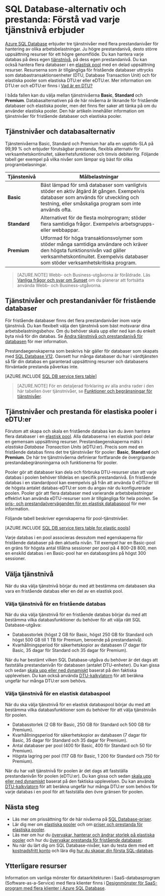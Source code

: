 <properties
    pageTitle="SQL Database prestanda och alternativ: Tjänstnivåer | Microsoft Azure"
    description="Jämför SQL Database-funktioner för prestanda och verksamhetskontinuitet för de olika tjänstnivåerna för att balansera kostnad och kapacitet när du skalar."
    keywords="databasalternativ, databasprestanda"
    services="sql-database"
    documentationCenter=""
    authors="CarlRabeler"
    manager="jhubbard"
    editor="CarlRabeler"/>

<tags
    ms.service="sql-database"
    ms.devlang="na"
    ms.topic="get-started-article"
    ms.tgt_pltfrm="na"
    ms.workload="data-management"
    ms.date="08/10/2016"
    ms.author="carlrab"/>


# SQL Database-alternativ och prestanda: Förstå vad varje tjänstnivå erbjuder

[Azure SQL Database](sql-database-technical-overview.md) erbjuder tre tjänstnivåer med flera prestandanivåer för hantering av olika arbetsbelastningar. Ju högre prestandanivå, desto större uppsättning resurser för ett högre genomflöde. Du kan hantera varje databas på dess egen [tjänstnivå](sql-database-service-tiers.md#standalone-database-service-tiers-and-performance-levels), på dess egen prestandanivå. Du kan också hantera flera databaser i en [elastisk pool](sql-database-service-tiers.md#elastic-pool-service-tiers-and-performance-in-edtus) med en delad uppsättning resurser. Resurserna som är tillgängliga för fristående databaser uttrycks som databastransaktionsenheter (DTU, Database Transaction Unit) och för elastiska pooler som elastiska DTU:er eller eDTU:er. Mer information om DTU:er och eDTU:er finns i [Vad är en DTU?](sql-database-what-is-a-dtu.md) 

I båda fallen kan du välja mellan tjänstnivåerna **Basic**, **Standard** och **Premium**. Databasalternativen på de här nivåerna är liknande för fristående databaser och elastiska pooler, men det finns fler saker att tänka på om du använder elastiska pooler. Den här artikeln innehåller information om tjänstnivåer för fristående databaser och elastiska pooler.

## Tjänstnivåer och databasalternativ
Tjänstenivåerna Basic, Standard och Premium har alla en upptids-SLA på 99,99 % och erbjuder förutsägbar prestanda, flexibla alternativ för verksamhetskontinuitet, säkerhetsfunktioner och timvis debitering. Följande tabell ger exempel på vilka nivåer som lämpar sig bäst för olika programbelasningar.

| Tjänstenivå | Målbelastningar |
|---|---|
| **Basic** | Bäst lämpad för små databaser som vanligtvis stöder en aktiv åtgärd åt gången. Exempelvis databaser som används för utveckling och testning, eller småskaliga program som inte används ofta. |
| **Standard** | Alternativet för de flesta molnprogram; stöder flera samtidiga frågor. Exempelvis arbetsgrupps- eller webbappar. |
| **Premium** | Utformad för höga transaktionsvolymer som stöder många samtidiga användare och kräver den högsta funktionsnivån vad gäller verksamhetskontinuitet. Exempelvis databaser som stöder verksamhetskritiska program. |

>[AZURE.NOTE] Webb- och Business-utgåvorna är föråldrade. Läs [Vanliga frågor och svar om Sunset](https://azure.microsoft.com/pricing/details/sql-database/web-business/) om du planerar att fortsätta använda Webb- och Business-utgåvorna.

## Tjänstnivåer och prestandanivåer för fristående databaser
För fristående databaser finns det flera prestandanivåer inom varje tjänstnivå. Du kan flexibelt välja den tjänstnivå som bäst motsvarar dina arbetsbelastningsbehov. Om du behöver skala upp eller ned kan du enkelt byta nivå för din databas. Se [Ändra tjänstnivå och prestandanivå för databasen](sql-database-scale-up.md) för mer information.

Prestandaegenskaperna som beskrivs här gäller för databaser som skapats med [SQL Database V12](sql-database-v12-whats-new.md). Oavsett hur många databaser du har i värdtjänsten så får din databas en garanterad uppsättning resurser och databasens förväntade prestanda påverkas inte.

[AZURE.INCLUDE [SQL DB service tiers table](../../includes/sql-database-service-tiers-table.md)]

>[AZURE.NOTE] För en detaljerad förklaring av alla andra rader i den här tabellen över tjänstnivåer, se [Funktioner och begränsningar för tjänstnivåer](sql-database-performance-guidance.md#service-tier-capabilities-and-limits).

## Tjänstnivåer och prestanda för elastiska pooler i eDTU:er
Förutom att skapa och skala en fristående databas kan du även hantera flera databaser i en [elastisk pool](sql-database-elastic-pool.md). Alla databaserna i en elastisk pool delar en gemensam uppsättning resurser. Prestandaegenskaperna mäts i *elastiska Database Transaction Units* (eDTU:er). Precis som med en fristående databas finns det tre tjänstnivåer för pooler: **Basic**, **Standard** och **Premium**. De här tre tjänstnivåerna definierar fortfarande de övergripande prestandabegränsningarna och funktionerna för pooler.

Pooler gör att databaser kan dela och förbruka DTU-resurser utan att varje databas i poolen behöver tilldelas en specifik prestandanivå. En fristående databas i en standardpool kan exempelvis gå från att använda 0 eDTU:er till de högsta antalet databas-eDTU:er som du angav när du konfigurerade poolen. Pooler gör att flera databaser med varierande arbetsbelastningar effektivt kan använda eDTU-resurser som är tillgängliga för hela poolen. Se [pris- och prestandaöverväganden för en elastisk databaspool](sql-database-elastic-pool-guidance.md) för mer information.

Följande tabell beskriver egenskaperna för pool-tjänstnivåer.

[AZURE.INCLUDE [SQL DB service tiers table for elastic pools](../../includes/sql-database-service-tiers-table-elastic-db-pools.md)]

Varje databas i en pool associeras dessutom med egenskaperna för fristående databaser på den aktuella nivån. Till exempel har en Basic-pool en gräns för högsta antal tillåtna sessioner per pool på 4 800–28 800, men en enskild databas i en Basic-pool har en databasgräns på högst 300 sessioner.

## Välja tjänstnivå

När du ska välja tjänstnivå börjar du med att bestämma om databasen ska vara en fristående databas eller en del av en elastisk pool. 

### Välja tjänstnivå för en fristående databas

När du ska välja tjänstnivå för en fristående databas börjar du med att bestämma vilka databasfunktioner du behöver för att välja rätt SQL Database-utgåva:

- Databasstorlek (högst 2 GB för Basic, högst 250 GB för Standard och högst 500 GB till 1 TB för Premium, beroende på prestandanivå).
- Kvarhållningsperiod för säkerhetskopior av databasen (7 dagar för Basic, 35 dagar för Standard och 35 dagar för Premium).

När du har bestämt vilken SQL Database-utgåva du behöver är det dags att fastställa prestandanivån för databasen (antalet DTU-enheter). Du kan gissa och sedan [skala upp eller ned dynamiskt](sql-database-scale-up.md) baserat på den faktiska upplevelsen. Du kan också använda [DTU-kalkylatorn](http://dtucalculator.azurewebsites.net/) för att beräkna ungefär hur många DTU:er som behövs. 

### Välja tjänstnivå för en elastisk databaspool

När du ska välja tjänstnivå för en elastisk databaspool börjar du med att bestämma vilka databasfunktioner som du behöver för att välja tjänstnivån för poolen.

- Databasstorlek (2 GB för Basic, 250 GB för Standard och 500 GB för Premium).
- Kvarhållningsperiod för säkerhetskopior av databasen (7 dagar för Basic, 35 dagar för Standard och 35 dagar för Premium).
- Antal databaser per pool (400 för Basic, 400 för Standard och 50 för Premium).
- Högsta lagring per pool (117 GB för Basic, 1 200 för Standard och 750 för Premium).

När du har valt tjänstnivå för poolen är det dags att fastställa prestandanivån för poolen (eDTU:er). Du kan gissa och sedan [skala upp eller ned dynamiskt](sql-database-elastic-pool-manage-portal.md#change-performance-settings-of-a-pool) baserat på den faktiska upplevelsen. Du kan använda [DTU-kalkylatorn](http://dtucalculator.azurewebsites.net/) för att beräkna ungefär hur många DTU:er som behövs för varje databas i en pool för att fastställa den övre gränsen för poolen.

## Nästa steg
- Läs mer om prissättning för de här nivåerna på [SQL Database-priser](https://azure.microsoft.com/pricing/details/sql-database/).
- Lär dig mer om [elastiska pooler](sql-database-elastic-pool-guidance.md) och om [priser och prestanda för elastiska pooler](sql-database-elastic-pool-guidance.md).
- Läs mer om hur du [övervakar, hanterar och ändrar storlek på elastiska pooler](sql-database-elastic-pool-manage-portal.md) och hur du [övervakar prestanda för fristående databaser](sql-database-single-database-monitor.md).
- Nu när du lärt dig om SQL Database-nivåer, kan du testa dem med ett [kostnadsfritt konto](https://azure.microsoft.com/pricing/free-trial/) och lära dig [hur du skapar din första SQL-databas](sql-database-get-started.md).

## Ytterligare resurser

Information om vanliga mönster för dataarkitekturen i SaaS-databasprogram (Software-as-a-Service) med flera klienter finns i [Designmönster för SaaS-program med flera klienter i Azure SQL Database](sql-database-design-patterns-multi-tenancy-saas-applications.md).



<!--HONumber=Oct16_HO1-->


